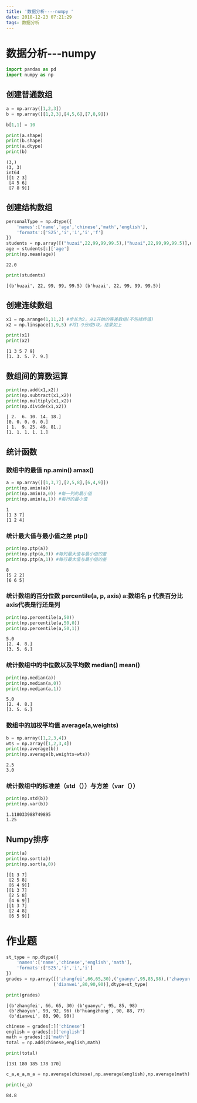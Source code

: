 ```yaml
---
title: '数据分析----numpy '
date: 2018-12-23 07:21:29
tags: 数据分析
---
```

# 数据分析---numpy

```python
import pandas as pd
import numpy as np
```

##  创建普通数组


```python
a = np.array([1,2,3])
b = np.array([[1,2,3],[4,5,6],[7,8,9]])
```


```python
b[1,1] = 10
```


```python
print(a.shape)
print(b.shape)
print(a.dtype)
print(b)
```

    (3,)
    (3, 3)
    int64
    [[1 2 3]
     [4 5 6]
     [7 8 9]]


## 创建结构数组


```python
personalType = np.dtype({
    'names':['name','age','chinese','math','english'],
    'formats':['S25','i','i','i','f']
})
students = np.array([("huzai",22,99,99,99.5),("huzai",22,99,99,99.5)],dtype=personalType)
age = students[:]['age']
print(np.mean(age))
```

    22.0



```python
print(students)
```

    [(b'huzai', 22, 99, 99, 99.5) (b'huzai', 22, 99, 99, 99.5)]


## 创建连续数组


```python
x1 = np.arange(1,11,2) #步长为2，从1开始的等差数组(不包括终值)
x2 = np.linspace(1,9,5) #将1-9分成5块，结果如上
```


```python
print(x1)
print(x2)
```

    [1 3 5 7 9]
    [1. 3. 5. 7. 9.]


## 数组间的算数运算


```python
print(np.add(x1,x2))
print(np.subtract(x1,x2))
print(np.multiply(x1,x2))
print(np.divide(x1,x2))
```

    [ 2.  6. 10. 14. 18.]
    [0. 0. 0. 0. 0.]
    [ 1.  9. 25. 49. 81.]
    [1. 1. 1. 1. 1.]


## 统计函数

### 数组中的最值 np.amin()  amax()


```python
a = np.array([[1,3,7],[2,5,8],[6,4,9]])
print(np.amin(a))
print(np.amin(a,0)) #每一列的最小值
print(np.amin(a,1)) #每行的最小值
```

    1
    [1 3 7]
    [1 2 4]


### 统计最大值与最小值之差 ptp()


```python
print(np.ptp(a))
print(np.ptp(a,0)) #每列最大值与最小值的差
print(np.ptp(a,1)) #每行最大值与最小值的差
```

    8
    [5 2 2]
    [6 6 5]


### 统计数组的百分位数 percentile(a, p, axis)  a:数组名 p 代表百分比 axis代表是行还是列


```python
print(np.percentile(a,50))
print(np.percentile(a,50,0))
print(np.percentile(a,50,1))
```

    5.0
    [2. 4. 8.]
    [3. 5. 6.]


### 统计数组中的中位数以及平均数 median() mean()


```python
print(np.median(a))
print(np.median(a,0))
print(np.median(a,1))
```

    5.0
    [2. 4. 8.]
    [3. 5. 6.]


### 数组中的加权平均值 average(a,weights)


```python
b = np.array([1,2,3,4])
wts = np.array([1,2,3,4])
print(np.average(b))
print(np.average(b,weights=wts))
```

    2.5
    3.0


### 统计数组中的标准差（std（））与方差（var（））


```python
print(np.std(b))
print(np.var(b))
```

    1.118033988749895
    1.25


## Numpy排序


```python
print(a)
print(np.sort(a))
print(np.sort(a,0))
```

    [[1 3 7]
     [2 5 8]
     [6 4 9]]
    [[1 3 7]
     [2 5 8]
     [4 6 9]]
    [[1 3 7]
     [2 4 8]
     [6 5 9]]


# 作业题


```python
st_type = np.dtype({
    'names':['name','chinese','english','math'],
    'formats':['S25','i','i','i']
})
grades = np.array([('zhangfei',66,65,30),('guanyu',95,85,98),('zhaoyun',93,92,96),('huangzhong',90,88,77),
                  ('dianwei',80,90,90)],dtype=st_type)
```


```python
print(grades)
```

    [(b'zhangfei', 66, 65, 30) (b'guanyu', 95, 85, 98)
     (b'zhaoyun', 93, 92, 96) (b'huangzhong', 90, 88, 77)
     (b'dianwei', 80, 90, 90)]



```python
chinese = grades[:]['chinese'] 
english = grades[:]['english']
math = grades[:]['math']
total = np.add(chinese,english,math)
```


```python
print(total)
```

    [131 180 185 178 170]



```python
c_a,e_a,m_a = np.average(chinese),np.average(english),np.average(math)
```


```python
print(c_a)
```

    84.8



```python

```
